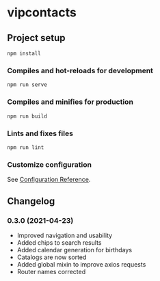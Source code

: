 # vipcontacts

## Project setup
```
npm install
```

### Compiles and hot-reloads for development
```
npm run serve
```

### Compiles and minifies for production
```
npm run build
```

### Lints and fixes files
```
npm run lint
```

### Customize configuration
See [Configuration Reference](https://cli.vuejs.org/config/).


## Changelog
### 0.3.0 (2021-04-23)
- Improved navigation and usability
- Added chips to search results
- Added calendar generation for birthdays
- Catalogs are now sorted
- Added global mixin to improve axios requests
- Router names corrected